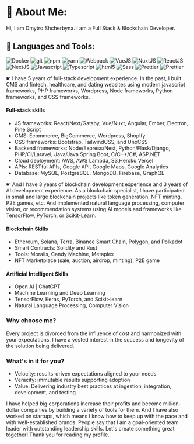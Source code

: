 # 💫 About Me:
Hi, I am Dmytro Shcherbyna. I am a Full Stack & Blockchain Developer.

## 🚀 Languages and Tools:

<p>
  <img alt="Docker" src="https://img.shields.io/badge/-Docker-46a2f1?style=flat-square&logo=docker&logoColor=white" />
  <img alt="git" src="https://img.shields.io/badge/-Git-F05032?style=flat-square&logo=git&logoColor=white" />
  <img alt="npm" src="https://img.shields.io/badge/-NPM-CB3837?style=flat-square&logo=npm&logoColor=white" />
  <img alt="yarn" src="https://img.shields.io/badge/-Yarn-2B8EBB?style=flat-square&logo=yarn&logoColor=white" />
  <img alt="Webpack" src="https://img.shields.io/badge/-Webpack-8DD6F9?style=flat-square&logo=webpack&logoColor=white" /> 
  <img alt="VueJS" src="https://img.shields.io/badge/-VueJS-3FB883?style=flat-square&logo=vue.js&logoColor=white" /> 
  <img alt="NuxtJS" src="https://img.shields.io/badge/-NuxtJS-00c58e?style=flat-square&logo=nuxt.js&logoColor=white" /> 
  <img alt="ReactJS" src="https://img.shields.io/badge/-ReactJS-5ED3F3?style=flat-square&logo=react&logoColor=white" />
  <img alt="NextJS" src="https://img.shields.io/badge/-NextJS-000000?style=flat-square&logo=react&logoColor=white" />
  <img alt="Javascript" src="https://img.shields.io/badge/-Javascript-EFD81D?style=flat-square&logo=javascript&logoColor=white" /> 
  <img alt="Typescript" src="https://img.shields.io/badge/-Typescript-2F74C0?style=flat-square&logo=typescript&logoColor=white" />
  <img alt="html5" src="https://img.shields.io/badge/-HTML5-E34F26?style=flat-square&logo=html5&logoColor=white" />
  <img alt="Sass" src="https://img.shields.io/badge/-Sass-CC6699?style=flat-square&logo=sass&logoColor=white" />
  <img alt="Prettier" src="https://img.shields.io/badge/-Prettier-F7B93E?style=flat-square&logo=prettier&logoColor=white" />
  <img alt="Prettier" src="https://img.shields.io/badge/-Eslint-4A32C3?style=flat-square&logo=eslint&logoColor=white" />
</p>

☛ I have 5 years of full-stack development experience.
In the past, I built CMS and fintech, healthcare, and dating websites using modern javascript frameworks, PHP frameworks, Wordpress, Node frameworks, Python frameworks, and CSS frameworks.

#### Full-stack skills
<ul>
<li>JS frameworks: React/Next/Gatsby, Vue/Nuxt, Angular, Ember, Electron, Pine Script</li>
<li>CMS: Ecommerce, BigCommerce, Wordpress, Shopify</li>
<li>CSS frameworks: Bootstrap, TailwindCSS, and UnoCSS</li>
<li>Backend frameworks: Node/Express/Nest, Python/Flask/Django, PHP/CI/Laravel, Java/Java Spring Boot, C/C++/C#, ASP.NET</li>
<li>Cloud deployment: AWS, AWS Lambda, S3,Heroku,Vercel</li>
<li>APIs: RESTful APIs, Google API, Google Maps, Google Analytics</li>
<li>Database: MySQL, PostgreSQL, MongoDB, Firebase, GraphQL</li></ul>

☛ And I have 3 years of blockchain development experience and 3 years of AI development experience.
As a blockchain specialist, I have participated in small and large blockchain projects like token generation, NFT minting, P2E games, etc.
And implemented natural language processing, computer vision, or recommendation systems using AI models and frameworks like TensorFlow, PyTorch, or Scikit-Learn.

#### Blockchain Skills
<ul><li>Ethereum, Solana, Terra, Binance Smart Chain, Polygon, and Polkadot</li>
<li>Smart Contracts: Solidity and Rust</li>
<li>Tools: Moralis, Candy Machine, Metaplex</li>
<li>NFT Marketplace (sale, auction, airdrop, minting), P2E game</li></ul>

#### Artificial Intelligent Skills
<ul><li>Open AI | ChatGPT</li>
<li>Machine Learning and Deep Learning</li>
<li>TensorFlow, Keras, PyTorch, and Scikit-learn</li>
<li>Natural Language Processing, Computer Vision</li></ul>

### Why choose me?

Every project is divorced from the influence of cost and harmonized with your expectations. I have a vested interest in the success and longevity of the solution being delivered.

### What's in it for you?
<ul><li>Velocity: results-driven expectations aligned to your needs</li>
<li>Veracity: immutable results supporting adoption</li>
<li>Value: Delivering industry best practices at ingestion, integration, development, and testing</li></ul>

I have helped big corporations increase their profits and become million-dollar companies by building a variety of tools for them.
And I have also worked on startups, which means I know how to keep up with the pace and with well-established brands. People say that I am a goal-oriented team leader with outstanding leadership skills.
Let's create something great together!
Thank you for reading my profile.
